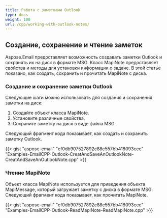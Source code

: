 ```yaml
---
title: Работа с заметками Outlook
type: docs
weight: 100
url: /cpp/working-with-outlook-notes/
---
```


## **Создание, сохранение и чтение заметок**
Aspose.Email предоставляет возможность создавать заметки Outlook и сохранять их на диск в формате MSG. Класс MapiNote предоставляет свойства и методы для установки информации о задаче. В этой статье показано, как создать, сохранить и прочитать MapiNote с диска.
### **Создание и сохранение заметки Outlook**
Следующие шаги можно использовать для создания и сохранения заметки на диск:

1. Создайте объект класса MapiNote.
1. Установите различные свойства.
1. Сохраните заметку на диск в виде файла MSG.

Следующий фрагмент кода показывает, как создать и сохранить заметку Outlook.



{{< gist "aspose-email" "ef0db907527892c88c557bb418093cee" "Examples-EmailCPP-Outlook-CreatAndSaveAnOutlookNote-CreatAndSaveAnOutlookNote.cpp" >}}
### **Чтение MapiNote**
Объект класса MapiNote используется для приведения объекта MapiMessage, который загружает заметку с диска в формате MSG. Следующий фрагмент кода показывает, как прочитать MapiNote.



{{< gist "aspose-email" "ef0db907527892c88c557bb418093cee" "Examples-EmailCPP-Outlook-ReadMapiNote-ReadMapiNote.cpp" >}}